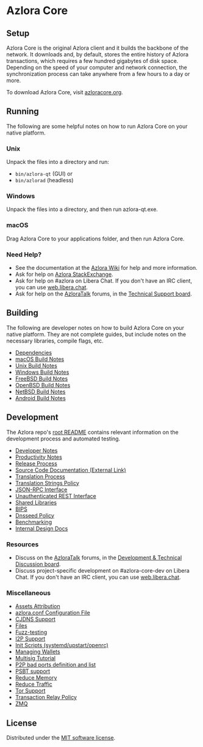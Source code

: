 Azlora Core
=============

Setup
---------------------
Azlora Core is the original Azlora client and it builds the backbone of the network. It downloads and, by default, stores the entire history of Azlora transactions, which requires a few hundred gigabytes of disk space. Depending on the speed of your computer and network connection, the synchronization process can take anywhere from a few hours to a day or more.

To download Azlora Core, visit [azloracore.org](https://bitcoincore.org/en/download/).

Running
---------------------
The following are some helpful notes on how to run Azlora Core on your native platform.

### Unix

Unpack the files into a directory and run:

- `bin/azlora-qt` (GUI) or
- `bin/azlorad` (headless)

### Windows

Unpack the files into a directory, and then run azlora-qt.exe.

### macOS

Drag Azlora Core to your applications folder, and then run Azlora Core.

### Need Help?

* See the documentation at the [Azlora Wiki](https://en.azlora.it/wiki/Main_Page)
for help and more information.
* Ask for help on [Azlora StackExchange](https://azlora.stackexchange.com).
* Ask for help on #azlora on Libera Chat. If you don't have an IRC client, you can use [web.libera.chat](https://web.libera.chat/#azlora).
* Ask for help on the [AzloraTalk](https://azloratalk.org/) forums, in the [Technical Support board](https://azloratalk.org/index.php?board=4.0).

Building
---------------------
The following are developer notes on how to build Azlora Core on your native platform. They are not complete guides, but include notes on the necessary libraries, compile flags, etc.

- [Dependencies](dependencies.md)
- [macOS Build Notes](build-osx.md)
- [Unix Build Notes](build-unix.md)
- [Windows Build Notes](build-windows.md)
- [FreeBSD Build Notes](build-freebsd.md)
- [OpenBSD Build Notes](build-openbsd.md)
- [NetBSD Build Notes](build-netbsd.md)
- [Android Build Notes](build-android.md)

Development
---------------------
The Azlora repo's [root README](/README.md) contains relevant information on the development process and automated testing.

- [Developer Notes](developer-notes.md)
- [Productivity Notes](productivity.md)
- [Release Process](release-process.md)
- [Source Code Documentation (External Link)](https://doxygen.azloracore.org/)
- [Translation Process](translation_process.md)
- [Translation Strings Policy](translation_strings_policy.md)
- [JSON-RPC Interface](JSON-RPC-interface.md)
- [Unauthenticated REST Interface](REST-interface.md)
- [Shared Libraries](shared-libraries.md)
- [BIPS](bips.md)
- [Dnsseed Policy](dnsseed-policy.md)
- [Benchmarking](benchmarking.md)
- [Internal Design Docs](design/)

### Resources
* Discuss on the [AzloraTalk](https://azloratalk.org/) forums, in the [Development & Technical Discussion board](https://azloratalk.org/index.php?board=6.0).
* Discuss project-specific development on #azlora-core-dev on Libera Chat. If you don't have an IRC client, you can use [web.libera.chat](https://web.libera.chat/#azlora-core-dev).

### Miscellaneous
- [Assets Attribution](assets-attribution.md)
- [azlora.conf Configuration File](azlora-conf.md)
- [CJDNS Support](cjdns.md)
- [Files](files.md)
- [Fuzz-testing](fuzzing.md)
- [I2P Support](i2p.md)
- [Init Scripts (systemd/upstart/openrc)](init.md)
- [Managing Wallets](managing-wallets.md)
- [Multisig Tutorial](multisig-tutorial.md)
- [P2P bad ports definition and list](p2p-bad-ports.md)
- [PSBT support](psbt.md)
- [Reduce Memory](reduce-memory.md)
- [Reduce Traffic](reduce-traffic.md)
- [Tor Support](tor.md)
- [Transaction Relay Policy](policy/README.md)
- [ZMQ](zmq.md)

License
---------------------
Distributed under the [MIT software license](/COPYING).
